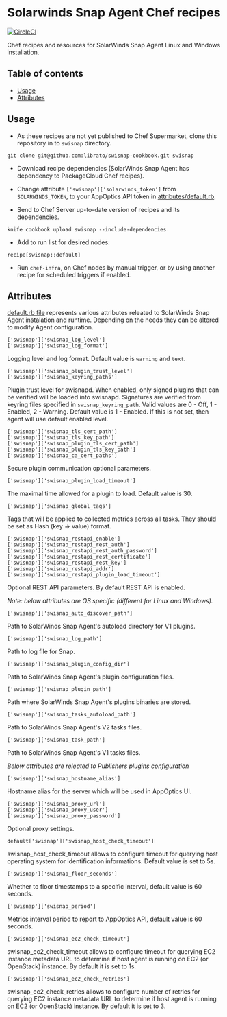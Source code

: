 # Solarwinds Snap Agent Chef recipes
[![CircleCI](https://circleci.com/gh/solarwinds/swisnap-cookbook.svg?style=shield)](https://circleci.com/gh/solarwinds/swisnap-cookbook)

Chef recipes and resources for SolarWinds Snap Agent Linux and Windows installation.

## Table of contents
  * [Usage](#usage)
  * [Attributes](#attributes)

## Usage

* As these recipes are not yet published to Chef Supermarket, clone this repository in to `swisnap` directory.
```
git clone git@github.com:librato/swisnap-cookbook.git swisnap
```

* Download recipe dependencies (SolarWinds Snap Agent has dependency to PackageCloud Chef recipes).

* Change attribute `['swisnap']['solarwinds_token']` from `SOLARWINDS_TOKEN`, to your AppOptics API token in [attributes/default.rb](attributes/default.rb).

* Send to Chef Server up-to-date version of recipes and its dependencies.
```
knife cookbook upload swisnap --include-dependencies
```

* Add to run list for desired nodes:
```
recipe[swisnap::default]
```

* Run `chef-infra`, on Chef nodes by manual trigger, or by using another recipe for scheduled triggers if enabled.

## Attributes

[default.rb file](attributes/default.rb) represents various attributes releated to SolarWinds Snap Agent instalation and runtime. Depending on the needs they can be altered to modify Agent configuration.

```
['swisnap']['swisnap_log_level']
['swisnap']['swisnap_log_format']
```
Logging level and log format. Default value is `warning` and `text`.
```
['swisnap']['swisnap_plugin_trust_level']
['swisnap']['swisnap_keyring_paths']
```
Plugin trust level for swisnapd. When enabled, only signed plugins that can be verified will be loaded into swisnapd. Signatures are verified from keyring files specified in `swisnap_keyring_path`. Valid values are 0 - Off, 1 - Enabled, 2 - Warning. Default value is 1 - Enabled. If this is not set, then agent will use default enabled level.

```
['swisnap']['swisnap_tls_cert_path']
['swisnap']['swisnap_tls_key_path']
['swisnap']['swisnap_plugin_tls_cert_path']
['swisnap']['swisnap_plugin_tls_key_path']
['swisnap']['swisnap_ca_cert_paths']
```
Secure plugin communication optional parameters.
```
['swisnap']['swisnap_plugin_load_timeout']
```
The maximal time allowed for a plugin to load. Default value is 30.
```
['swisnap']['swisnap_global_tags']
```
Tags that will be applied to collected metrics across all tasks. They should be set as Hash (key => value) format.
```
['swisnap']['swisnap_restapi_enable']
['swisnap']['swisnap_restapi_rest_auth']
['swisnap']['swisnap_restapi_rest_auth_password']
['swisnap']['swisnap_restapi_rest_certificate']
['swisnap']['swisnap_restapi_rest_key']
['swisnap']['swisnap_restapi_addr']
['swisnap']['swisnap_restapi_plugin_load_timeout']
```
Optional REST API parameters. By default REST API is enabled.


*Note: below attributes are OS specific (different for Linux and Windows).*

```
['swisnap']['swisnap_auto_discover_path']
```
Path to SolarWinds Snap Agent's autoload directory for V1 plugins.
```
['swisnap']['swisnap_log_path']
```
Path to log file for Snap.
```
['swisnap']['swisnap_plugin_config_dir']
```
Path to SolarWinds Snap Agent's plugin configuration files.
```
['swisnap']['swisnap_plugin_path']
```
Path where SolarWinds Snap Agent's plugins binaries are stored.
```
['swisnap']['swisnap_tasks_autoload_path']
```
Path to SolarWinds Snap Agent's V2 tasks files.
```
['swisnap']['swisnap_task_path']
```
Path to SolarWinds Snap Agent's V1 tasks files.

*Below attributes are releated to Publishers plugins configuration*

```
['swisnap']['swisnap_hostname_alias']
```
Hostname alias for the server which will be used in AppOptics UI.

```
['swisnap']['swisnap_proxy_url']
['swisnap']['swisnap_proxy_user']
['swisnap']['swisnap_proxy_password']
```
Optional proxy settings.

```
default['swisnap']['swisnap_host_check_timeout']
```
swisnap_host_check_timeout allows to configure timeout for querying host operating system for identification informations. Default value is set to 5s.

```
['swisnap']['swisnap_floor_seconds']
```
Whether to floor timestamps to a specific interval, default value is 60 seconds.

```
['swisnap']['swisnap_period']
```
Metrics interval period to report to AppOptics API, default value is 60 seconds.
```
['swisnap']['swisnap_ec2_check_timeout']
```
swisnap_ec2_check_timeout allows to configure timeout for querying EC2 instance metadata URL to determine if host agent is running on EC2 (or OpenStack) instance. By default it is set to 1s.

```
['swisnap']['swisnap_ec2_check_retries']
```
swisnap_ec2_check_retries allows to configure number of retries for querying EC2 instance metadata URL to determine if host agent is running on EC2 (or OpenStack) instance. By default it is set to 3.

